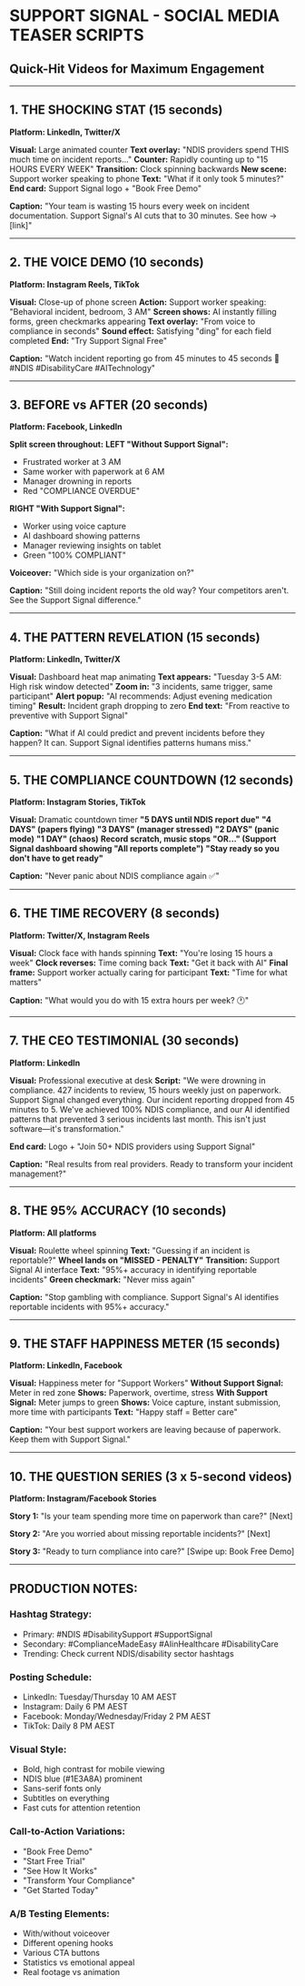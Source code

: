# SUPPORT SIGNAL - SOCIAL MEDIA TEASER SCRIPTS
## Quick-Hit Videos for Maximum Engagement

---

## 1. THE SHOCKING STAT (15 seconds)
**Platform: LinkedIn, Twitter/X**

**Visual:** Large animated counter
**Text overlay:** "NDIS providers spend THIS much time on incident reports..."
**Counter:** Rapidly counting up to "15 HOURS EVERY WEEK"
**Transition:** Clock spinning backwards
**New scene:** Support worker speaking to phone
**Text:** "What if it only took 5 minutes?"
**End card:** Support Signal logo + "Book Free Demo"

**Caption:**
"Your team is wasting 15 hours every week on incident documentation. Support Signal's AI cuts that to 30 minutes. See how → [link]"

---

## 2. THE VOICE DEMO (10 seconds)
**Platform: Instagram Reels, TikTok**

**Visual:** Close-up of phone screen
**Action:** Support worker speaking: "Behavioral incident, bedroom, 3 AM"
**Screen shows:** AI instantly filling forms, green checkmarks appearing
**Text overlay:** "From voice to compliance in seconds"
**Sound effect:** Satisfying "ding" for each field completed
**End:** "Try Support Signal Free"

**Caption:**
"Watch incident reporting go from 45 minutes to 45 seconds 🎯 #NDIS #DisabilityCare #AITechnology"

---

## 3. BEFORE vs AFTER (20 seconds)
**Platform: Facebook, LinkedIn**

**Split screen throughout:**
**LEFT "Without Support Signal":**
- Frustrated worker at 3 AM
- Same worker with paperwork at 6 AM
- Manager drowning in reports
- Red "COMPLIANCE OVERDUE"

**RIGHT "With Support Signal":**
- Worker using voice capture
- AI dashboard showing patterns
- Manager reviewing insights on tablet
- Green "100% COMPLIANT"

**Voiceover:** "Which side is your organization on?"

**Caption:**
"Still doing incident reports the old way? Your competitors aren't. See the Support Signal difference."

---

## 4. THE PATTERN REVELATION (15 seconds)
**Platform: LinkedIn, Twitter/X**

**Visual:** Dashboard heat map animating
**Text appears:** "Tuesday 3-5 AM: High risk window detected"
**Zoom in:** "3 incidents, same trigger, same participant"
**Alert popup:** "AI recommends: Adjust evening medication timing"
**Result:** Incident graph dropping to zero
**End text:** "From reactive to preventive with Support Signal"

**Caption:**
"What if AI could predict and prevent incidents before they happen? It can. Support Signal identifies patterns humans miss."

---

## 5. THE COMPLIANCE COUNTDOWN (12 seconds)
**Platform: Instagram Stories, TikTok**

**Visual:** Dramatic countdown timer
**"5 DAYS until NDIS report due"**
**"4 DAYS" (papers flying)**
**"3 DAYS" (manager stressed)**
**"2 DAYS" (panic mode)**
**"1 DAY" (chaos)**
**Record scratch, music stops**
**"OR..." (Support Signal dashboard showing "All reports complete")**
**"Stay ready so you don't have to get ready"**

**Caption:**
"Never panic about NDIS compliance again ✅"

---

## 6. THE TIME RECOVERY (8 seconds)
**Platform: Twitter/X, Instagram Reels**

**Visual:** Clock face with hands spinning
**Text:** "You're losing 15 hours a week"
**Clock reverses:** Time coming back
**Text:** "Get it back with AI"
**Final frame:** Support worker actually caring for participant
**Text:** "Time for what matters"

**Caption:**
"What would you do with 15 extra hours per week? 🕐"

---

## 7. THE CEO TESTIMONIAL (30 seconds)
**Platform: LinkedIn**

**Visual:** Professional executive at desk
**Script:**
"We were drowning in compliance. 427 incidents to review, 15 hours weekly just on paperwork. Support Signal changed everything. Our incident reporting dropped from 45 minutes to 5. We've achieved 100% NDIS compliance, and our AI identified patterns that prevented 3 serious incidents last month. This isn't just software—it's transformation."

**End card:** Logo + "Join 50+ NDIS providers using Support Signal"

**Caption:**
"Real results from real providers. Ready to transform your incident management?"

---

## 8. THE 95% ACCURACY (10 seconds)
**Platform: All platforms**

**Visual:** Roulette wheel spinning
**Text:** "Guessing if an incident is reportable?"
**Wheel lands on "MISSED - PENALTY"**
**Transition:** Support Signal AI interface
**Text:** "95%+ accuracy in identifying reportable incidents"
**Green checkmark:** "Never miss again"

**Caption:**
"Stop gambling with compliance. Support Signal's AI identifies reportable incidents with 95%+ accuracy."

---

## 9. THE STAFF HAPPINESS METER (15 seconds)
**Platform: LinkedIn, Facebook**

**Visual:** Happiness meter for "Support Workers"
**Without Support Signal:** Meter in red zone
**Shows:** Paperwork, overtime, stress
**With Support Signal:** Meter jumps to green
**Shows:** Voice capture, instant submission, more time with participants
**Text:** "Happy staff = Better care"

**Caption:**
"Your best support workers are leaving because of paperwork. Keep them with Support Signal."

---

## 10. THE QUESTION SERIES (3 x 5-second videos)
**Platform: Instagram/Facebook Stories**

**Story 1:**
"Is your team spending more time on paperwork than care?"
[Next]

**Story 2:**
"Are you worried about missing reportable incidents?"
[Next]

**Story 3:**
"Ready to turn compliance into care?"
[Swipe up: Book Free Demo]

---

## PRODUCTION NOTES:

### Hashtag Strategy:
- Primary: #NDIS #DisabilitySupport #SupportSignal
- Secondary: #ComplianceMadeEasy #AIinHealthcare #DisabilityCare
- Trending: Check current NDIS/disability sector hashtags

### Posting Schedule:
- LinkedIn: Tuesday/Thursday 10 AM AEST
- Instagram: Daily 6 PM AEST
- Facebook: Monday/Wednesday/Friday 2 PM AEST
- TikTok: Daily 8 PM AEST

### Visual Style:
- Bold, high contrast for mobile viewing
- NDIS blue (#1E3A8A) prominent
- Sans-serif fonts only
- Subtitles on everything
- Fast cuts for attention retention

### Call-to-Action Variations:
- "Book Free Demo"
- "Start Free Trial"
- "See How It Works"
- "Transform Your Compliance"
- "Get Started Today"

### A/B Testing Elements:
- With/without voiceover
- Different opening hooks
- Various CTA buttons
- Statistics vs emotional appeal
- Real footage vs animation